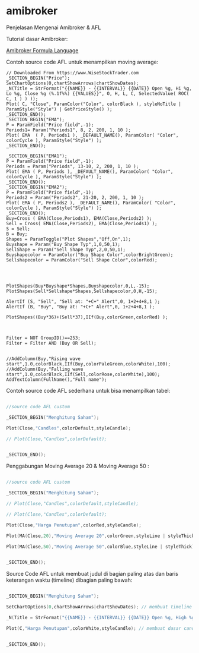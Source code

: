 # amibroker
Penjelasan Mengenai Amibroker &amp; AFL


Tutorial dasar Amibroker:

[Amibroker Formula Language](https://enlightenedstocktrading.com/the-ultimate-free-amibroker-tutorial-guide/ "AFL")


Contoh source code AFL untuk menampilkan moving average:

```afl
// Downloaded From https://www.WiseStockTrader.com
_SECTION_BEGIN("Price");
SetChartOptions(0,chartShowArrows|chartShowDates);
_N(Title = StrFormat("{{NAME}} - {{INTERVAL}} {{DATE}} Open %g, Hi %g, Lo %g, Close %g (%.1f%%) {{VALUES}}", O, H, L, C, SelectedValue( ROC( C, 1 ) ) ));
Plot( C, "Close", ParamColor("Color", colorBlack ), styleNoTitle | ParamStyle("Style") | GetPriceStyle() ); 
_SECTION_END();
_SECTION_BEGIN("EMA");
P = ParamField("Price field",-1);
Periods1= Param("Periods1", 8, 2, 200, 1, 10 );
Plot( EMA  ( P, Periods1 ), _DEFAULT_NAME(), ParamColor( "Color", colorCycle ), ParamStyle("Style") ); 
_SECTION_END();

_SECTION_BEGIN("EMA1");
P = ParamField("Price field",-1);
Periods = Param("Periods", 13-10, 2, 200, 1, 10 );
Plot( EMA ( P, Periods ), _DEFAULT_NAME(), ParamColor( "Color", colorCycle ), ParamStyle("Style") ); 
_SECTION_END();
_SECTION_BEGIN("EMA2");
P = ParamField("Price field",-1);
Periods2 = Param("Periods2", 21-20, 2, 200, 1, 10 );
Plot( EMA ( P, Periods2 ), _DEFAULT_NAME(), ParamColor( "Color", colorCycle ), ParamStyle("Style") ); 
_SECTION_END();
Buy=Cross ( EMA(Close,Periods1), EMA(Close,Periods2) );
Sell = Cross( EMA(Close,Periods2), EMA(Close,Periods1) );
S = Sell;
B = Buy;
Shapes = ParamToggle("Plot Shapes","Off,On",1);
Buyshape = Param("Buy Shape Typ",1,0,50,1);
SellShape = Param("Sell Shape Typ",2,0,50,1);
Buyshapecolor = ParamColor("Buy Shape Color",colorBrightGreen);
Sellshapecolor = ParamColor("Sell Shape Color",colorRed);




PlotShapes(Buy*Buyshape*Shapes,Buyshapecolor,0,L,-15);
PlotShapes(Sell*Sellshape*Shapes,Sellshapecolor,0,H,-15);

AlertIf (S, "Sell", "Sell at: "+C+" Alert",0, 1+2+4+8,1 ); 
AlertIf (B, "Buy", "Buy at: "+C+" Alert",0, 1+2+4+8,1 );
 
PlotShapes((Buy*36)+(Sell*37),IIf(Buy,colorGreen,colorRed) );  
   


Filter = NOT GroupID()==253;
Filter = Filter AND (Buy OR Sell);


//AddColumn(Buy,"Rising wave start",1.0,colorBlack,IIf(Buy,colorPaleGreen,colorWhite),100);
//AddColumn(Buy,"Falling wave start",1.0,colorBlack,IIf(Sell,colorRose,colorWhite),100);
AddTextColumn(FullName(),"Full name");

```

Contoh source code AFL sederhana untuk bisa menampilkan tabel:

```c

//source code AFL custom

_SECTION_BEGIN("Menghitung Saham");

Plot(Close,"Candles",colorDefault,styleCandle);

// Plot(Close,"Candles",colorDefault);


_SECTION_END();


```

Penggabungan Moving Average 20 & Moving Average 50 :


```c

//source code AFL custom

_SECTION_BEGIN("Menghitung Saham");

// Plot(Close,"Candles",colorDefault,styleCandle);

// Plot(Close,"Candles",colorDefault);

Plot(Close,"Harga Penutupan",colorRed,styleCandle);

Plot(MA(Close,20),"Moving Average 20",colorGreen,styleLine | styleThick);

Plot(MA(Close,50),"Moving Average 50",colorBlue,styleLine | styleThick);


_SECTION_END();


```



Source Code AFL untuk membuat judul di bagian paling atas dan baris keterangan waktu (timeline) dibagian paling bawah:

```c

_SECTION_BEGIN("Menghitung Saham");

SetChartOptions(0,chartShowArrows|chartShowDates); // membuat timeline dibagian paling bawah

_N(Title = StrFormat("{{NAME}} - {{INTERVAL}} {{DATE}} Open %g, High %g, Low %g, Close %g (%.1f%%) {{VALUES}}", O, H, L, C, SelectedValue(ROC(C,1))));

Plot(C,"Harga Penutupan",colorWhite,styleCandle); // membuat dasar candle grafik


_SECTION_END();

```




